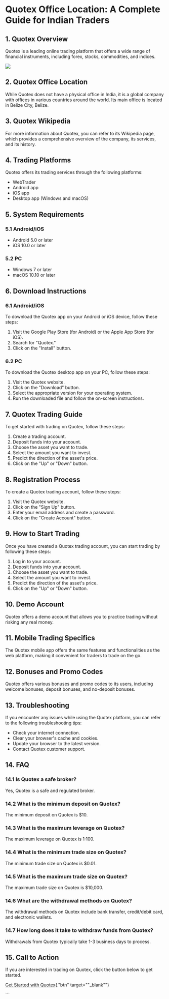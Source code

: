 # Quotex Office Location: A Complete Guide for Indian Traders

## 1. Quotex Overview

Quotex is a leading online trading platform that offers a wide range of
financial instruments, including forex, stocks, commodities, and
indices.

[![](https://static.quotex.io/files/4_en/300_250.jpg)](https://traff.sbs/brokerqxlid)

## 2. Quotex Office Location

While Quotex does not have a physical office in India, it is a global
company with offices in various countries around the world. Its main
office is located in Belize City, Belize.

## 3. Quotex Wikipedia

For more information about Quotex, you can refer to its Wikipedia page,
which provides a comprehensive overview of the company, its services,
and its history.

## 4. Trading Platforms

Quotex offers its trading services through the following platforms:

-   WebTrader
-   Android app
-   iOS app
-   Desktop app (Windows and macOS)

## 5. System Requirements

### 5.1 Android/iOS

-   Android 5.0 or later
-   iOS 10.0 or later

### 5.2 PC

-   Windows 7 or later
-   macOS 10.10 or later

## 6. Download Instructions

### 6.1 Android/iOS

To download the Quotex app on your Android or iOS device, follow these
steps:

1.  Visit the Google Play Store (for Android) or the Apple App Store
    (for iOS).
2.  Search for "Quotex."
3.  Click on the "Install" button.

### 6.2 PC

To download the Quotex desktop app on your PC, follow these steps:

1.  Visit the Quotex website.
2.  Click on the "Download" button.
3.  Select the appropriate version for your operating system.
4.  Run the downloaded file and follow the on-screen instructions.

## 7. Quotex Trading Guide

To get started with trading on Quotex, follow these steps:

1.  Create a trading account.
2.  Deposit funds into your account.
3.  Choose the asset you want to trade.
4.  Select the amount you want to invest.
5.  Predict the direction of the asset\'s price.
6.  Click on the "Up" or "Down" button.

## 8. Registration Process

To create a Quotex trading account, follow these steps:

1.  Visit the Quotex website.
2.  Click on the "Sign Up" button.
3.  Enter your email address and create a password.
4.  Click on the "Create Account" button.

## 9. How to Start Trading

Once you have created a Quotex trading account, you can start trading by
following these steps:

1.  Log in to your account.
2.  Deposit funds into your account.
3.  Choose the asset you want to trade.
4.  Select the amount you want to invest.
5.  Predict the direction of the asset\'s price.
6.  Click on the "Up" or "Down" button.

## 10. Demo Account

Quotex offers a demo account that allows you to practice trading without
risking any real money.

## 11. Mobile Trading Specifics

The Quotex mobile app offers the same features and functionalities as
the web platform, making it convenient for traders to trade on the go.

## 12. Bonuses and Promo Codes

Quotex offers various bonuses and promo codes to its users, including
welcome bonuses, deposit bonuses, and no-deposit bonuses.

## 13. Troubleshooting

If you encounter any issues while using the Quotex platform, you can
refer to the following troubleshooting tips:

-   Check your internet connection.
-   Clear your browser\'s cache and cookies.
-   Update your browser to the latest version.
-   Contact Quotex customer support.

## 14. FAQ

### 14.1 Is Quotex a safe broker?

Yes, Quotex is a safe and regulated broker.

### 14.2 What is the minimum deposit on Quotex?

The minimum deposit on Quotex is \$10.

### 14.3 What is the maximum leverage on Quotex?

The maximum leverage on Quotex is 1:100.

### 14.4 What is the minimum trade size on Quotex?

The minimum trade size on Quotex is \$0.01.

### 14.5 What is the maximum trade size on Quotex?

The maximum trade size on Quotex is \$10,000.

### 14.6 What are the withdrawal methods on Quotex?

The withdrawal methods on Quotex include bank transfer, credit/debit
card, and electronic wallets.

### 14.7 How long does it take to withdraw funds from Quotex?

Withdrawals from Quotex typically take 1-3 business days to process.

## 15. Call to Action

If you are interested in trading on Quotex, click the button below to
get started.

[Get Started with
Quotex](\%22https://traff.sbs/brokerqxsignup\%22){."btn"
target=""_blank""}

\`\`\`

